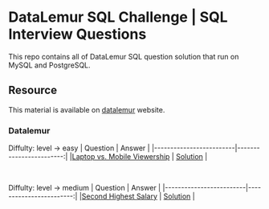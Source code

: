 # DataLemur SQL Challenge | SQL Interview Questions 
This repo contains all of DataLemur SQL question solution that run on MySQL and PostgreSQL.

## Resource
This material is available on [datalemur](https://datalemur.com/sql-tutorial) website.

### Datalemur
Diffulty: level -> easy
| Question                | Answer                 |
|-------------------------|------------------------:|
|[Laptop vs. Mobile Viewership](https://datalemur.com/questions/sql-histogram-tweets) | [Solution](https://github.com/abliskan/DSA-Training/blob/main/SQL/dataLemur/easy/Histogram-of-Tweets.sql) |

<br>

Diffulty: level -> medium
| Question                | Answer                 |
|-------------------------|------------------------:|
|[Second Highest Salary](https://datalemur.com/questions/sql-second-highest-salary) | [Solution](https://github.com/abliskan/DSA-Training/blob/main/SQL/dataLemur/medium/Second-Highest-Salary.sql) |
